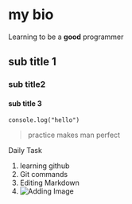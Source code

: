<!-- COMMENTS -->

# my bio

Learning to be a **good** programmer

## sub title 1

### sub title2

#### sub title 3

`console.log("hello")`

> practice makes man perfect

Daily Task

1. learning github
2. Git commands
3. Editing Markdown
4. ![Adding Image](https://www.computersciencedegreehub.com/wp-content/uploads/2016/02/what-is-coding-1024x683.jpg)
